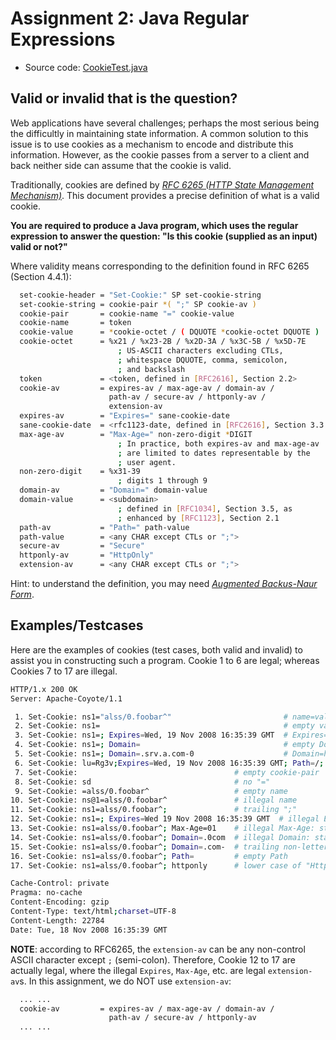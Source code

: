 # Assignment 2: Java Regular Expressions

  - Source code: [CookieTest.java][Code1]


## Valid or invalid that is the question?

Web applications have several challenges; perhaps the most serious being the difficultly in maintaining state
information. A common solution to this issue is to use cookies as a mechanism to encode and distribute this information.
However, as the cookie passes from a server to a client and back neither side can assume that the cookie is valid.

Traditionally, cookies are defined by [*RFC 6265 (HTTP State Management Mechanism)*][RFC6265]. This document provides a
precise definition of what is a valid cookie.

**You are required to produce a Java program, which uses the regular expression to answer the question: "Is this cookie
(supplied as an input) valid or not?"**

Where validity means corresponding to the definition found in RFC 6265 (Section 4.4.1):

```sh
  set-cookie-header = "Set-Cookie:" SP set-cookie-string
  set-cookie-string = cookie-pair *( ";" SP cookie-av )
  cookie-pair       = cookie-name "=" cookie-value
  cookie-name       = token
  cookie-value      = *cookie-octet / ( DQUOTE *cookie-octet DQUOTE )
  cookie-octet      = %x21 / %x23-2B / %x2D-3A / %x3C-5B / %x5D-7E
                        ; US-ASCII characters excluding CTLs,
                        ; whitespace DQUOTE, comma, semicolon,
                        ; and backslash
  token             = <token, defined in [RFC2616], Section 2.2>
  cookie-av         = expires-av / max-age-av / domain-av /
                      path-av / secure-av / httponly-av /
                      extension-av
  expires-av        = "Expires=" sane-cookie-date
  sane-cookie-date  = <rfc1123-date, defined in [RFC2616], Section 3.3.1>
  max-age-av        = "Max-Age=" non-zero-digit *DIGIT
                        ; In practice, both expires-av and max-age-av
                        ; are limited to dates representable by the
                        ; user agent.
  non-zero-digit    = %x31-39
                        ; digits 1 through 9
  domain-av         = "Domain=" domain-value
  domain-value      = <subdomain>
                        ; defined in [RFC1034], Section 3.5, as
                        ; enhanced by [RFC1123], Section 2.1
  path-av           = "Path=" path-value
  path-value        = <any CHAR except CTLs or ";">
  secure-av         = "Secure"
  httponly-av       = "HttpOnly"
  extension-av      = <any CHAR except CTLs or ";">
```

Hint: to understand the definition, you may need [*Augmented Backus-Naur Form*][A-BNF].


## Examples/Testcases

Here are the examples of cookies (test cases, both valid and invalid) to assist you in constructing such a program.
Cookie 1 to 6 are legal; whereas Cookies 7 to 17 are illegal.

```sh
HTTP/1.x 200 OK
Server: Apache-Coyote/1.1

 1. Set-Cookie: ns1="alss/0.foobar^"                         # name=value
 2. Set-Cookie: ns1=                                         # empty value
 3. Set-Cookie: ns1=; Expires=Wed, 19 Nov 2008 16:35:39 GMT  # Expires=time_stamp
 4. Set-Cookie: ns1=; Domain=                                # empty Domain
 5. Set-Cookie: ns1=; Domain=.srv.a.com-0                    # Domain=host_name
 6. Set-Cookie: lu=Rg3v;Expires=Wed, 19 Nov 2008 16:35:39 GMT; Path=/; Domain=.example.com; HttpOnly
 7. Set-Cookie:                                   # empty cookie-pair
 8. Set-Cookie: sd                                # no "="
 9. Set-Cookie: =alss/0.foobar^                   # empty name
10. Set-Cookie: ns@1=alss/0.foobar^               # illegal name
11. Set-Cookie: ns1=alss/0.foobar^;               # trailing ";"
12. Set-Cookie: ns1=; Expires=Wed 19 Nov 2008 16:35:39 GMT  # illegal Expires value
13. Set-Cookie: ns1=alss/0.foobar^; Max-Age=01    # illegal Max-Age: starting 0
14. Set-Cookie: ns1=alss/0.foobar^; Domain=.0com  # illegal Domain: starting 0
15. Set-Cookie: ns1=alss/0.foobar^; Domain=.com-  # trailing non-letter-digit Domain
16. Set-Cookie: ns1=alss/0.foobar^; Path=         # empty Path
17. Set-Cookie: ns1=alss/0.foobar^; httponly      # lower case of "HttpOnly"

Cache-Control: private
Pragma: no-cache
Content-Encoding: gzip
Content-Type: text/html;charset=UTF-8
Content-Length: 22784
Date: Tue, 18 Nov 2008 16:35:39 GMT
```

**NOTE**: according to RFC6265, the `extension-av` can be any non-control ASCII character except `;` (semi-colon).
Therefore, Cookie 12 to 17 are actually legal, where the illegal `Expires`, `Max-Age`, etc. are legal `extension-av`s.
In this assignment, we do NOT use `extension-av`:

```sh
  ... ...
  cookie-av         = expires-av / max-age-av / domain-av /
                      path-av / secure-av / httponly-av
  ... ...
```


[Code1]: https://github.com/MarcoXZh/OOPJavaCourse/blob/master/Assignment2%20Java%20Regular%20Expressions/CookieTest.java
[RFC6265]: http://tools.ietf.org/html/rfc6265
[A-BNF]: https://en.wikipedia.org/wiki/Augmented_Backus%E2%80%93Naur_Form

